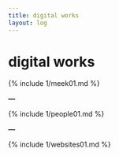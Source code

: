 ```yaml
---
title: digital works
layout: log
---
```


# <span id="title">digital works</span>

{% include 1/meek01.md %}

**—**

{% include 1/people01.md %}

**—**

{% include 1/websites01.md %}
